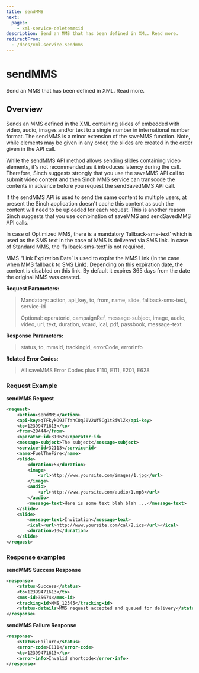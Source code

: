 ```yaml
---
title: sendMMS
next:
  pages:
    - xml-service-deletemmsid
description: Send an MMS that has been defined in XML. Read more.
redirectFrom:
  - /docs/xml-service-sendmms
---
```


# sendMMS

Send an MMS that has been defined in XML. Read more.

## Overview

Sends an MMS defined in the XML containing slides of embedded with video, audio, images and/or text to a single number in international number format. The sendMMS is a minor extension of the saveMMS function. Note, while elements may be given in any order, the slides are created in the order given in the API call.

While the sendMMS API method allows sending slides containing video elements, it's not recommended as it introduces latency during the call. Therefore, Sinch suggests strongly that you use the saveMMS API call to submit video content and then Sinch MMS service can transcode the contents in advance before you request the sendSavedMMS API call.

If the sendMMS API is used to send the same content to multiple users, at present the Sinch application doesn't cache this content as such the content will need to be uploaded for each request. This is another reason Sinch suggests that you use combination of saveMMS and sendSavedMMS API calls.

In case of Optimized MMS, there is a mandatory ‘fallback-sms-text’ which is used as the SMS text in the case of MMS is delivered via SMS link. In case of Standard MMS, the ‘fallback-sms-text’ is not required.

MMS "Link Expiration Date’ is used to expire the MMS Link (In the case when MMS fallback to SMS Link). Depending on this expiration date, the content is disabled on this link. By default it expires 365 days from the date the original MMS was created.

**Request Parameters:**

> Mandatory: action, api_key, to, from, name, slide, fallback-sms-text, service-id
>
> Optional: operatorid, campaignRef, message-subject, image, audio, video, url, text, duration, vcard, ical, pdf, passbook, message-text

**Response Parameters:**

> status, to, mmsId, trackingId, errorCode, errorInfo

**Related Error Codes:**

> All saveMMS Error Codes plus E110, E111, E201, E628

### Request Example

**sendMMS Request**

```xml
<request>
    <action>sendMMS</action>
    <api-key>qTFkykO9JTfahCOqJ0V2Wf5Cg1t8iWlZ</api-key>
    <to>12399471613</to>
    <from>28444</from>
    <operator-id>31062</operator-id>
    <message-subject>The subject</message-subject>
    <service-id>32113</service-id>
    <name>FuelTheFire</name>
    <slide>
        <duration>5</duration>
        <image>
            <url>http://www.yoursite.com/images/1.jpg</url>
        </image>
        <audio>
            <url>http://www.yoursite.com/audio/1.mp3</url>
        </audio>
        <message-text>Here is some text blah blah ...</message-text>
    </slide>
    <slide>
        <message-text>Invitation</message-text>
        <ical><url>http://www.yoursite.com/cal/2.ics</url></ical>
        <duration>10</duration>
    </slide>
</request>
```

### Response examples

**sendMMS Success Response**

```xml
<response>
    <status>Success</status>
    <to>12399471613</to>
    <mms-id>35674</mms-id>
    <tracking-id>MMS_12345</tracking-id>
    <status-details>MMS request accepted and queued for delivery</status-details>
</response>
```

**sendMMS Failure Response**

```xml
<response>
    <status>Failure</status>
    <error-code>E111</error-code>
    <to>12399471613</to>
    <error-info>Invalid shortcode</error-info>
</response>
```
